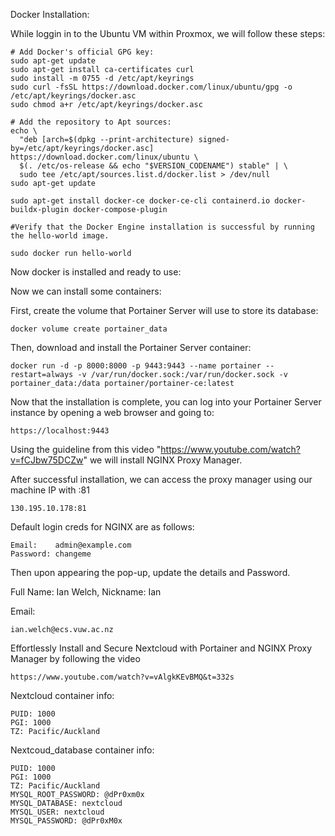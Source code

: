 Docker Installation:

While loggin in to the Ubuntu VM within Proxmox, we will follow these steps:

```
# Add Docker's official GPG key:
sudo apt-get update
sudo apt-get install ca-certificates curl
sudo install -m 0755 -d /etc/apt/keyrings
sudo curl -fsSL https://download.docker.com/linux/ubuntu/gpg -o /etc/apt/keyrings/docker.asc
sudo chmod a+r /etc/apt/keyrings/docker.asc

# Add the repository to Apt sources:
echo \
  "deb [arch=$(dpkg --print-architecture) signed-by=/etc/apt/keyrings/docker.asc] https://download.docker.com/linux/ubuntu \
  $(. /etc/os-release && echo "$VERSION_CODENAME") stable" | \
  sudo tee /etc/apt/sources.list.d/docker.list > /dev/null
sudo apt-get update

sudo apt-get install docker-ce docker-ce-cli containerd.io docker-buildx-plugin docker-compose-plugin

#Verify that the Docker Engine installation is successful by running the hello-world image.

sudo docker run hello-world

```


Now docker is installed and ready to use:

Now we can install some containers: 

First, create the volume that Portainer Server will use to store its database:

```
docker volume create portainer_data
```

Then, download and install the Portainer Server container:

```
docker run -d -p 8000:8000 -p 9443:9443 --name portainer --restart=always -v /var/run/docker.sock:/var/run/docker.sock -v portainer_data:/data portainer/portainer-ce:latest
```
Now that the installation is complete, you can log into your Portainer Server instance by opening a web browser and going to:

```
https://localhost:9443
```

Using the guideline from this video "https://www.youtube.com/watch?v=fCJbw75DCZw" we will install NGINX Proxy Manager.

After successful installation, we can access the proxy manager using our machine IP with :81

```
130.195.10.178:81 
```
Default login creds for NGINX are as follows:

```
Email:    admin@example.com
Password: changeme
```

Then upon appearing the pop-up, update the details and Password.

Full Name: Ian Welch, Nickname: Ian

Email:

```
ian.welch@ecs.vuw.ac.nz
```

Effortlessly Install and Secure Nextcloud with Portainer and NGINX Proxy Manager by following the video

```
https://www.youtube.com/watch?v=vAlgkKEvBMQ&t=332s
```

Nextcloud container info:

```
PUID: 1000
PGI: 1000
TZ: Pacific/Auckland
```

Nextcoud_database container info:

```
PUID: 1000
PGI: 1000
TZ: Pacific/Auckland
MYSQL_ROOT_PASSWORD: @dPr0xm0x
MYSQL_DATABASE: nextcloud
MYSQL_USER: nextcloud
MYSQL_PASSWORD: @dPr0xM0x
```
